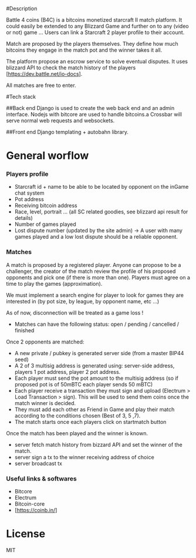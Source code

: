 #Description 

Battle 4 coins (B4C) is a bitcoins monetized starcraft II match platform. It could easily be extended to any Blizzard Game and further on to any (video or not) game ...
Users can link a Starcraft 2 player profile to their account.

Match are proposed by the players themselves. They define how much bitcoins they engage in the match pot and the winner takes it all.

The platform propose an escrow service to solve eventual disputes. It uses blizzard API to check the match history of the players [https://dev.battle.net/io-docs].

All matches are free to enter.

#Tech stack

##Back end
Django is used to create the web back end and an admin interface.
Nodejs with bitcore are used to handle bitcoins.a
Crossbar will serve normal web requests and websockets.

##Front end
Django templating + autobahn library.

# General worflow

### Players profile

- Starcraft id + name to be able to be located by opponent on the inGame chat system
- Pot address
- Receiving bitcoin address
- Race, level, portrait ... (all SC related goodies, see blizzard api result for details)
- Number of games played
- Lost dispute number (updated by the site admin) -> A user with many games played and a low lost dispute should be a reliable opponent.

### Matches

A match is proposed by a registered player. Anyone can propose to be a challenger, the creator of the match review the profile of his proposed opponents and pick one (if there is more than one). Players must agree on a time to play the games (approximation).

We must implement a search engine for player to look for games they are interested in (by pot size, by league, by opponent name, etc ...)

As of now, disconnection will be treated as a game loss !

- Matches can have the following status: open / pending / cancelled / finished

Once 2 opponents are matched:

- A new private / pubkey is generated server side (from a master BIP44 seed)
- A 2 of 3 multisig address is generated using: server-side address, players 1 pot address, player 2 pot address.
- Each player must send the pot amount to the multisig address (so if proposed pot is of 50mBTC each player sends 50 mBTC)
- Each player receive a transaction they must sign and upload (Electrum > Load Transaction > sign). This will be used to send them coins once the match winner is decided.
- They must add each other as Friend in Game and play their match according to the conditions chosen (Best of 3, 5 ,7).
- The match starts once each players click on startmatch button

Once the match has been played and the winner is known.

- server fetch match history from bizzard API and set the winner of the match.
- server sign a tx to the winner receiving address of choice
- server broadcast tx

### Useful links & softwares

+ Bitcore
+ Electrum
+ Bitcoin-core
+ [https://coinb.in/]

# License

MIT


